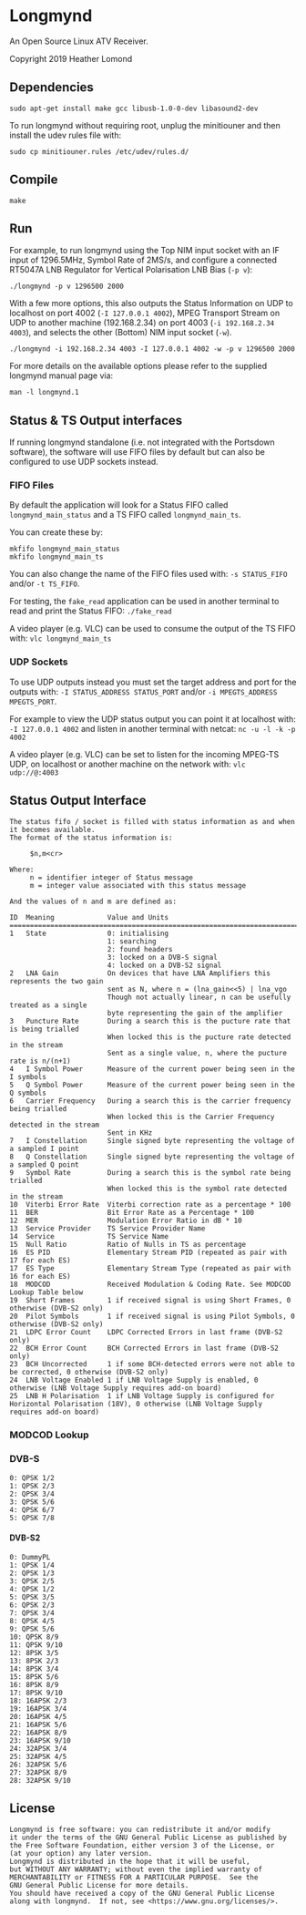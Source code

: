 # Longmynd

An Open Source Linux ATV Receiver.

Copyright 2019 Heather Lomond

## Dependencies

    sudo apt-get install make gcc libusb-1.0-0-dev libasound2-dev

To run longmynd without requiring root, unplug the minitiouner and then install the udev rules file with:

    sudo cp minitiouner.rules /etc/udev/rules.d/

## Compile

    make

## Run

For example, to run longmynd using the Top NIM input socket with an IF input of 1296.5MHz, Symbol Rate of 2MS/s, and configure a connected RT5047A LNB Regulator for Vertical Polarisation LNB Bias (`-p v`):

```
./longmynd -p v 1296500 2000
```

With a few more options, this also outputs the Status Information on UDP to localhost on port 4002 (`-I 127.0.0.1 4002`), MPEG Transport Stream on UDP to another machine (192.168.2.34) on port 4003 (`-i 192.168.2.34 4003`), and selects the other (Bottom) NIM input socket (`-w`).

```
./longmynd -i 192.168.2.34 4003 -I 127.0.0.1 4002 -w -p v 1296500 2000
```

For more details on the available options please refer to the supplied longmynd manual page via:

```
man -l longmynd.1
```

## Status & TS Output interfaces

If running longmynd standalone (i.e. not integrated with the Portsdown software), the software will use FIFO files by default but can also be configured to use UDP sockets instead.

### FIFO Files

By default the application will look for a Status FIFO called `longmynd_main_status` and a TS FIFO called `longmynd_main_ts`.

You can create these by:

```
mkfifo longmynd_main_status
mkfifo longmynd_main_ts
```

You can also change the name of the FIFO files used with: `-s STATUS_FIFO` and/or `-t TS_FIFO`.

For testing, the `fake_read` application can be used in another terminal to read and print the Status FIFO: `./fake_read`

A video player (e.g. VLC) can be used to consume the output of the TS FIFO with: `vlc longmynd_main_ts`

### UDP Sockets

To use UDP outputs instead you must set the target address and port for the outputs with: `-I STATUS_ADDRESS STATUS_PORT` and/or `-i MPEGTS_ADDRESS MPEGTS_PORT`.

For example to view the UDP status output you can point it at localhost with: `-I 127.0.0.1 4002` and listen in another terminal with netcat: `nc -u -l -k -p 4002`

A video player (e.g. VLC) can be set to listen for the incoming MPEG-TS UDP, on localhost or another machine on the network with: `vlc udp://@:4003`

## Status Output Interface

    The status fifo / socket is filled with status information as and when it becomes available.
    The format of the status information is:
    
         $n,m<cr>
     
    Where:
         n = identifier integer of Status message
         m = integer value associated with this status message
      
    And the values of n and m are defined as:
    
    ID  Meaning             Value and Units
    ==============================================================================================
    1   State               0: initialising
                            1: searching
                            2: found headers
                            3: locked on a DVB-S signal
                            4: locked on a DVB-S2 signal 
    2   LNA Gain            On devices that have LNA Amplifiers this represents the two gain 
                            sent as N, where n = (lna_gain<<5) | lna_vgo
                            Though not actually linear, n can be usefully treated as a single
                            byte representing the gain of the amplifier
    3   Puncture Rate       During a search this is the pucture rate that is being trialled
                            When locked this is the pucture rate detected in the stream
                            Sent as a single value, n, where the pucture rate is n/(n+1)
    4   I Symbol Power      Measure of the current power being seen in the I symbols
    5   Q Symbol Power      Measure of the current power being seen in the Q symbols
    6   Carrier Frequency   During a search this is the carrier frequency being trialled
                            When locked this is the Carrier Frequency detected in the stream
                            Sent in KHz
    7   I Constellation     Single signed byte representing the voltage of a sampled I point
    8   Q Constellation     Single signed byte representing the voltage of a sampled Q point
    9   Symbol Rate         During a search this is the symbol rate being trialled
                            When locked this is the symbol rate detected in the stream
    10  Viterbi Error Rate  Viterbi correction rate as a percentage * 100
    11  BER                 Bit Error Rate as a Percentage * 100
    12  MER                 Modulation Error Ratio in dB * 10
    13  Service Provider    TS Service Provider Name
    14  Service             TS Service Name
    15  Null Ratio          Ratio of Nulls in TS as percentage
    16  ES PID              Elementary Stream PID (repeated as pair with 17 for each ES)
    17  ES Type             Elementary Stream Type (repeated as pair with 16 for each ES)
    18  MODCOD              Received Modulation & Coding Rate. See MODCOD Lookup Table below
    19  Short Frames        1 if received signal is using Short Frames, 0 otherwise (DVB-S2 only)
    20  Pilot Symbols       1 if received signal is using Pilot Symbols, 0 otherwise (DVB-S2 only)
    21  LDPC Error Count    LDPC Corrected Errors in last frame (DVB-S2 only)
    22  BCH Error Count     BCH Corrected Errors in last frame (DVB-S2 only)
    23  BCH Uncorrected     1 if some BCH-detected errors were not able to be corrected, 0 otherwise (DVB-S2 only)
    24  LNB Voltage Enabled 1 if LNB Voltage Supply is enabled, 0 otherwise (LNB Voltage Supply requires add-on board)
    25  LNB H Polarisation  1 if LNB Voltage Supply is configured for Horizontal Polarisation (18V), 0 otherwise (LNB Voltage Supply requires add-on board)


### MODCOD Lookup

### DVB-S
```
0: QPSK 1/2
1: QPSK 2/3
2: QPSK 3/4
3: QPSK 5/6
4: QPSK 6/7
5: QPSK 7/8
```

#### DVB-S2
```
0: DummyPL
1: QPSK 1/4
2: QPSK 1/3
3: QPSK 2/5
4: QPSK 1/2
5: QPSK 3/5
6: QPSK 2/3
7: QPSK 3/4
8: QPSK 4/5
9: QPSK 5/6
10: QPSK 8/9
11: QPSK 9/10
12: 8PSK 3/5
13: 8PSK 2/3
14: 8PSK 3/4
15: 8PSK 5/6
16: 8PSK 8/9
17: 8PSK 9/10
18: 16APSK 2/3
19: 16APSK 3/4
20: 16APSK 4/5
21: 16APSK 5/6
22: 16APSK 8/9
23: 16APSK 9/10
24: 32APSK 3/4
25: 32APSK 4/5
26: 32APSK 5/6
27: 32APSK 8/9
28: 32APSK 9/10
```

## License

    Longmynd is free software: you can redistribute it and/or modify
    it under the terms of the GNU General Public License as published by
    the Free Software Foundation, either version 3 of the License, or
    (at your option) any later version.
    Longmynd is distributed in the hope that it will be useful,
    but WITHOUT ANY WARRANTY; without even the implied warranty of
    MERCHANTABILITY or FITNESS FOR A PARTICULAR PURPOSE.  See the
    GNU General Public License for more details.
    You should have received a copy of the GNU General Public License
    along with longmynd.  If not, see <https://www.gnu.org/licenses/>.
